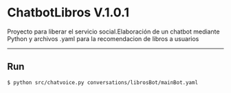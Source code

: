 # ChatbotLibros V.1.0.1
Proyecto para liberar el servicio social.Elaboración de un chatbot mediante Python y archivos .yaml para la recomendacion de libros a usuarios
 ***
 
## Run
```
$ python src/chatvoice.py conversations/librosBot/mainBot.yaml
```
